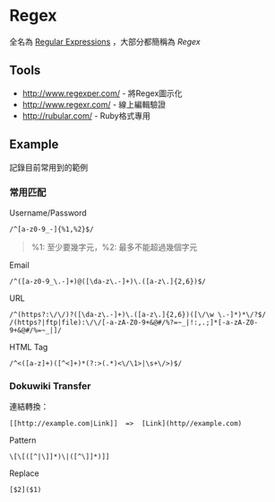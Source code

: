 Regex
=====

全名為 [Regular Expressions][] ，大部分都簡稱為 *Regex* 

Tools
-----

* http://www.regexper.com/ - 將Regex圖示化
* http://www.regexr.com/ - 線上編輯驗證
* http://rubular.com/ - Ruby格式專用

Example
-------

記錄目前常用到的範例

### 常用匹配

Username/Password 

    /^[a-z0-9_-]{%1,%2}$/

> %1: 至少要幾字元，%2: 最多不能超過幾個字元

Email 

    /^([a-z0-9_\.-]+)@([\da-z\.-]+)\.([a-z\.]{2,6})$/

URL

    /^(https?:\/\/)?([\da-z\.-]+)\.([a-z\.]{2,6})([\/\w \.-]*)*\/?$/
    /(https?|ftp|file):\/\/[-a-zA-Z0-9+&@#/%?=~_|!:,.;]*[-a-zA-Z0-9+&@#/%=~_|]/

HTML Tag

    /^<([a-z]+)([^<]+)*(?:>(.*)<\/\1>|\s+\/>)$/

### Dokuwiki Transfer

連結轉換：

```
[[http://example.com|Link]]  =>  [Link](http//example.com)
```

Pattern

```regex
\[\[([^|\]]*)\|([^\]]*)]]
```

Replace

```
[$2]($1)
```


[Regular Expressions]: https://en.wikipedia.org/wiki/Regular_expression
